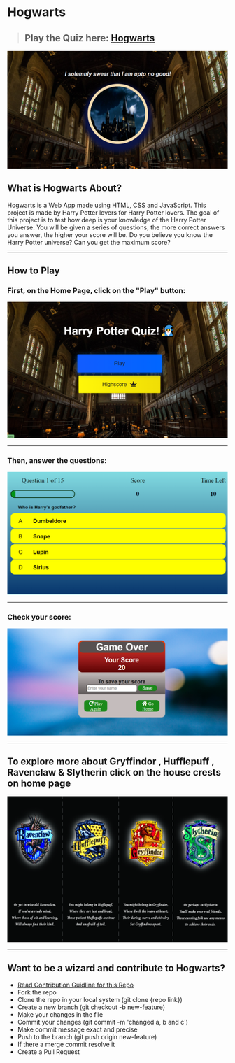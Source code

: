# Hogwarts

> ## Play the Quiz here: [Hogwarts](https://hogwarts-quiz-app.herokuapp.com/)

![Hogwarts](./ReadmeImages/Hogwarts.png "Image Of Homepage of Hogwarts")

## What is Hogwarts About?

Hogwarts is a Web App made using HTML, CSS and JavaScript.
This project is made by Harry Potter lovers for Harry Potter lovers.
The goal of this project is to test how deep is your knowledge of the Harry Potter Universe.
You will be given a series of questions, the more correct answers you answer, the higher your score will be.
Do you believe you know the Harry Potter universe?
Can you get the maximum score?

---

## How to Play

### First, on the Home Page, click on the "Play" button:

![Play Menu](./ReadmeImages/playmenu.png "Image of Play Menu")

---

### Then, answer the questions:

![Question Example](./ReadmeImages/questionexample.png?raw=true "Image of Sample Quiz Questions")

---

### Check your score:

![Result](./ReadmeImages/end.png?raw=true "Result")

---

## To explore more about Gryffindor , Hufflepuff , Ravenclaw & Slytherin click on the house crests on home page

![House Image's](./ReadmeImages/4housesinoneimage.jpg?raw=true "House Image's")

---

## Want to be a wizard and contribute to Hogwarts?

- [Read Contribution Guidline for this Repo](https://github.com/arnav1776/Hogwarts/blob/master/CONTRIBUTING.md)
- Fork the repo
- Clone the repo in your local system (git clone {repo link})
- Create a new branch (git checkout -b new-feature)
- Make your changes in the file
- Commit your changes (git commit -m 'changed a, b and c')
- Make commit message exact and precise
- Push to the branch (git push origin new-feature)
- If there a merge commit resolve it
- Create a Pull Request

